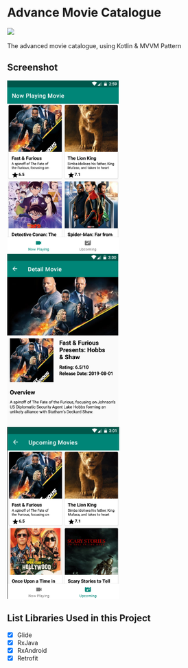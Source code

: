 # Advance Movie Catalogue

<img src="https://travis-ci.org/ariastro/Advance-Movie-Catalogue.svg?branch=master"/>

The advanced movie catalogue, using Kotlin & MVVM Pattern

## Screenshot

<img src="https://github.com/ariastro/Advance-Movie-Catalogue/blob/master/screenshot/ss1.png" height="400"/> <img src="https://github.com/ariastro/Advance-Movie-Catalogue/blob/master/screenshot/ss2.png" height="400"/> <img src="https://github.com/ariastro/Advance-Movie-Catalogue/blob/master/screenshot/ss3.png" height="400"/>

## List Libraries Used in this Project

- [x] Glide
- [x] RxJava
- [x] RxAndroid
- [x] Retrofit
